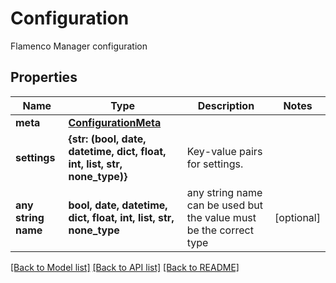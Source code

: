 # Configuration

Flamenco Manager configuration

## Properties
Name | Type | Description | Notes
------------ | ------------- | ------------- | -------------
**meta** | [**ConfigurationMeta**](ConfigurationMeta.md) |  | 
**settings** | **{str: (bool, date, datetime, dict, float, int, list, str, none_type)}** | Key-value pairs for settings. | 
**any string name** | **bool, date, datetime, dict, float, int, list, str, none_type** | any string name can be used but the value must be the correct type | [optional]

[[Back to Model list]](../README.md#documentation-for-models) [[Back to API list]](../README.md#documentation-for-api-endpoints) [[Back to README]](../README.md)


